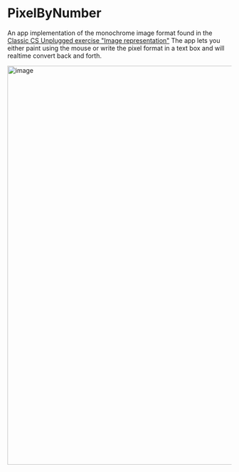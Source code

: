 # PixelByNumber

An app implementation of the monochrome image format found in the [Classic CS Unplugged exercise "Image representation"](https://classic.csunplugged.org/activities/image-representation)
The app lets you either paint using the mouse or write the pixel format in a text box and will realtime convert back and forth.

<img width="894" alt="image" src="https://github.com/user-attachments/assets/c9a74a8c-7992-430c-b73f-7c134e6ce448" />

